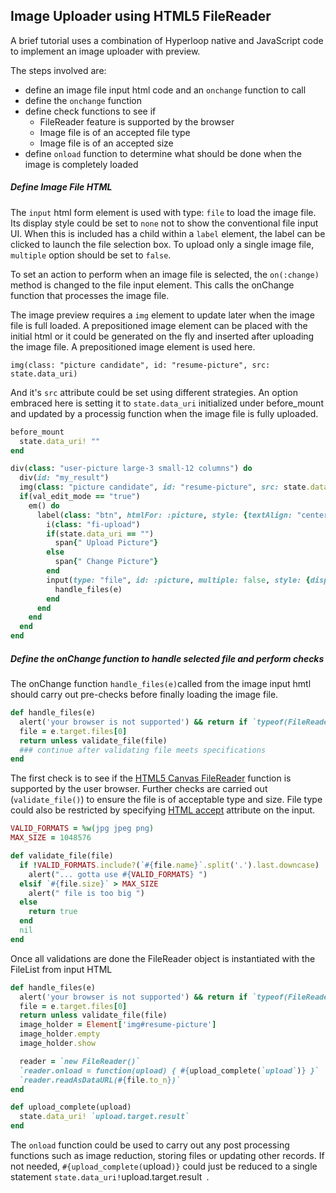 ## Image Uploader using HTML5 FileReader

A brief tutorial uses a combination of Hyperloop native and JavaScript code to implement an image uploader with preview.

The steps involved are:

  - define an image file input html code and an `onchange` function to call
  - define the `onchange` function
  - define check functions to see if
    - FileReader feature is supported by the browser
    - Image file is of an accepted file type
    - Image file is of an accepted size
  - define `onload` function to determine what should be done when the image is completely loaded

##### Define Image File HTML

The `input` html form element is used with type: `file` to load the image file. Its display style could be set to `none` not to show the conventional file input UI. When this is included has a child within a `label` element, the label can be clicked to launch the file selection box. To upload only a single image file, `multiple` option should be set to `false`.

To set an action to perform when an image file is selected, the `on(:change)`  method is changed to the file input element. This calls the onChange function that processes the image file.

The image preview requires a `img` element to update later when the image file is full loaded. A prepositioned image element can be placed with the initial html or it could be generated on the fly and inserted after uploading the image file. A prepositioned image element is used here.

`img(class: "picture candidate", id: "resume-picture", src: state.data_uri)`

And it's `src` attribute could be set using different strategies. An option embraced here is setting it to `state.data_uri` initialized under before_mount and updated by a processig function when the image file is fully uploaded.

```ruby
before_mount
  state.data_uri! ""
end

div(class: "user-picture large-3 small-12 columns") do
  div(id: "my_result")
  img(class: "picture candidate", id: "resume-picture", src: state.data_uri)
  if(val_edit_mode == "true")
    em() do
      label(class: "btn", htmlFor: :picture, style: {textAlign: "center"}) do
        i(class: "fi-upload")
        if(state.data_uri == "")
          span{" Upload Picture"}
        else
          span{" Change Picture"}
        end
        input(type: "file", id: :picture, multiple: false, style: {display: :none}).on(:change) do |e|
          handle_files(e)
        end
      end
    end
  end
end
```

##### Define the onChange function to handle selected file and perform checks

The onChange function `handle_files(e)`called from the image input hmtl should carry out pre-checks before finally loading the image file.

```ruby
def handle_files(e)
  alert('your browser is not supported') && return if `typeof(FileReader) == 'undefined'`
  file = e.target.files[0]
  return unless validate_file(file)
  ### continue after validating file meets specifications
end
```

The first check is to see if the [HTML5 Canvas FileReader][FileReader] function is supported by the user browser. Further checks are carried out (`validate_file()`) to ensure the file is of acceptable type and size. File type could also be restricted by specifying [HTML accept][input_accept] attribute on the input.

```ruby
VALID_FORMATS = %w(jpg jpeg png)
MAX_SIZE = 1048576

def validate_file(file)
  if !VALID_FORMATS.include?(`#{file.name}`.split('.').last.downcase)
    alert("... gotta use #{VALID_FORMATS} ")
  elsif `#{file.size}` > MAX_SIZE
    alert(" file is too big ")
  else
    return true
  end
  nil
end
```

Once all validations are done the FileReader object is instantiated with the FileList from input HTML

```ruby
def handle_files(e)
  alert('your browser is not supported') && return if `typeof(FileReader) == 'undefined'`
  file = e.target.files[0]
  return unless validate_file(file)
  image_holder = Element['img#resume-picture']
  image_holder.empty
  image_holder.show

  reader = `new FileReader()`
  `reader.onload = function(upload) { #{upload_complete(`upload`)} }`
  `reader.readAsDataURL(#{file.to_n})`
end

def upload_complete(upload)
  state.data_uri! `upload.target.result`
end
```

The `onload` function could be used to carry out any post processing functions such as image reduction, storing files or updating other records. If not needed, `#{upload_complete(`upload`)}` could just be reduced to a single statement ` state.data_uri! `upload.target.result` `.

 [FileReader]:<https://developer.mozilla.org/en/docs/Web/API/FileReader>
 [input_accept]:<http://www.w3schools.com/tags/att_input_accept.asp>
